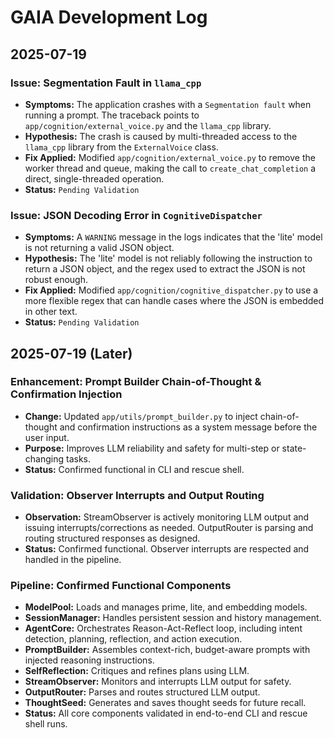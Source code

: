 # GAIA Development Log

## 2025-07-19

### Issue: Segmentation Fault in `llama_cpp`

*   **Symptoms:** The application crashes with a `Segmentation fault` when running a prompt. The traceback points to `app/cognition/external_voice.py` and the `llama_cpp` library.
*   **Hypothesis:** The crash is caused by multi-threaded access to the `llama_cpp` library from the `ExternalVoice` class.
*   **Fix Applied:** Modified `app/cognition/external_voice.py` to remove the worker thread and queue, making the call to `create_chat_completion` a direct, single-threaded operation.
*   **Status:** `Pending Validation`

### Issue: JSON Decoding Error in `CognitiveDispatcher`

*   **Symptoms:** A `WARNING` message in the logs indicates that the 'lite' model is not returning a valid JSON object.
*   **Hypothesis:** The 'lite' model is not reliably following the instruction to return a JSON object, and the regex used to extract the JSON is not robust enough.
*   **Fix Applied:** Modified `app/cognition/cognitive_dispatcher.py` to use a more flexible regex that can handle cases where the JSON is embedded in other text.
*   **Status:** `Pending Validation`

## 2025-07-19 (Later)

### Enhancement: Prompt Builder Chain-of-Thought & Confirmation Injection

*   **Change:** Updated `app/utils/prompt_builder.py` to inject chain-of-thought and confirmation instructions as a system message before the user input.
*   **Purpose:** Improves LLM reliability and safety for multi-step or state-changing tasks.
*   **Status:** Confirmed functional in CLI and rescue shell.

### Validation: Observer Interrupts and Output Routing

*   **Observation:** StreamObserver is actively monitoring LLM output and issuing interrupts/corrections as needed. OutputRouter is parsing and routing structured responses as designed.
*   **Status:** Confirmed functional. Observer interrupts are respected and handled in the pipeline.

### Pipeline: Confirmed Functional Components

*   **ModelPool:** Loads and manages prime, lite, and embedding models.
*   **SessionManager:** Handles persistent session and history management.
*   **AgentCore:** Orchestrates Reason-Act-Reflect loop, including intent detection, planning, reflection, and action execution.
*   **PromptBuilder:** Assembles context-rich, budget-aware prompts with injected reasoning instructions.
*   **SelfReflection:** Critiques and refines plans using LLM.
*   **StreamObserver:** Monitors and interrupts LLM output for safety.
*   **OutputRouter:** Parses and routes structured LLM output.
*   **ThoughtSeed:** Generates and saves thought seeds for future recall.
*   **Status:** All core components validated in end-to-end CLI and rescue shell runs.
